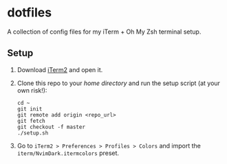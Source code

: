 # dotfiles

A collection of config files for my iTerm + Oh My Zsh terminal setup.

## Setup

1. Download [iTerm2](https://www.iterm2.com/) and open it.

1. Clone this repo to your _home directory_ and run the setup script (at your
   own risk!):

   ```shell
   cd ~
   git init
   git remote add origin <repo_url>
   git fetch
   git checkout -f master
   ./setup.sh
   ```

1. Go to `iTerm2 > Preferences > Profiles > Colors` and import the
   `iterm/NvimDark.itermcolors` preset.

